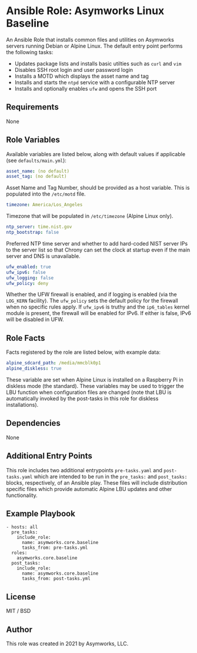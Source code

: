 # Ansible Role: Asymworks Linux Baseline

An Ansible Role that installs common files and utilities on Asymworks servers running Debian or Alpine Linux. The default entry point performs the following tasks:

- Updates package lists and installs basic utilties such as `curl` and `vim`
- Disables SSH root login and user password login
- Installs a MOTD which displays the asset name and tag
- Installs and starts the `ntpd` service with a configurable NTP server
- Installs and optionally enables `ufw` and opens the SSH port

## Requirements

None

## Role Variables

Available variables are listed below, along with default values if applicable (see `defaults/main.yml`):

```yaml
asset_name: (no default)
asset_tag: (no default)
```

Asset Name and Tag Number, should be provided as a host variable. This is populated into the `/etc/motd` file.

```yaml
timezone: America/Los_Angeles
```

Timezone that will be populated in `/etc/timezone` (Alpine Linux only).

```yaml
ntp_server: time.nist.gov
ntp_bootstrap: false
```

Preferred NTP time server and whether to add hard-coded NIST server IPs to the server list so that Chrony can set the clock at startup even if the main server and DNS is unavailable.

```yaml
ufw_enabled: true
ufw_ipv6: false
ufw_logging: false
ufw_policy: deny
```

Whether the UFW firewall is enabled, and if logging is enabled (via the `LOG_KERN` facility). The `ufw_policy` sets the default policy for the firewall when no specific rules apply.  If `ufw_ipv6` is truthy and the `ip6_tables` kernel module is present, the firewall will be enabled for IPv6.  If either is false, IPv6 will be disabled in UFW.

## Role Facts

Facts registered by the role are listed below, with example data:

```yaml
alpine_sdcard_path: /media/mmcblk0p1
alpine_diskless: true
```

These variable are set when Alpine Linux is installed on a Raspberry Pi in diskless mode (the standard). These variables may be used to trigger the LBU function when configuration files are changed (note that LBU is automatically invoked by the post-tasks in this role for diskless installations).

## Dependencies

None

## Additional Entry Points

This role includes two additional entrypoints `pre-tasks.yaml` and `post-tasks.yaml` which are intended to be run in the `pre_tasks:` and `post_tasks:` blocks, respectively, of an Ansible play. These files will include distribution specific files which provide automatic Alpine LBU updates and other functionality.

## Example Playbook

    - hosts: all
      pre_tasks:
        include_role:
          name: asymworks.core.baseline
          tasks_from: pre-tasks.yml
      roles:
        asymworks.core.baseline
      post_tasks:
        include_role:
          name: asymworks.core.baseline
          tasks_from: post-tasks.yml

## License

MIT / BSD

## Author

This role was created in 2021 by Asymworks, LLC.
